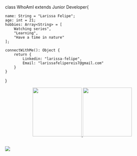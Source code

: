 
class WhoAmI extends Junior Developer<Student>{

	name: String = "Larissa Felipe";
	age: int = 21;
	hobbies: Array<String> = [
		Watching series",
		"Learning",
		"Have a time in nature"
	];
	
	connectWithMe(): Object {
		return {
			Linkedin: "larissa-felipe",
			Email: "larissafelipereis7@gmail.com"		
		}
	}
}


  

<div align="center">
  <a href="https://github.com/larissafr1">
  <img height="160em" src="https://github-readme-stats.vercel.app/api?username=larissafr1&show_icons=true&theme=dracula&include_all_commits=true&count_private=true"/>
  <img height="160em" src="https://github-readme-stats.vercel.app/api/top-langs/?username=larissafr1&layout=compact&langs_count=7&theme=dracula"/>
</div>

  ##
 
<div> 
  <a href="https://www.linkedin.com/in/larissa-felipe/" target="_blank"><img src="https://img.shields.io/badge/-LinkedIn-%230077B5?style=for-the-badge&logo=linkedin&logoColor=white" target="_blank"></a>  
</div>
